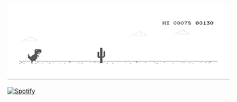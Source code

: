 ![image](https://github.com/dedarritchon/dedarritchon/blob/master/dino.gif)

[![Spotify](https://dedarritchon.vercel.app/api/spotify)](https://open.spotify.com/user/22usjhj23c7c4s52lzjexdtmy)
